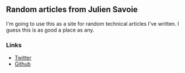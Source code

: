 ## Random articles from Julien Savoie

I'm going to use this as a site for random technical articles I've written.  I guess this is as good a place as any.

### Links
- [Twitter](https://twitter.com/jzsavoie)
- [Github](https://www.github.com/jsavoie)


